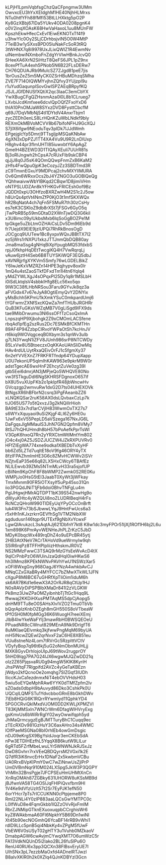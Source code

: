 kLPjH1LpmiVqbfsgChzQaCFpngmw3UMm
OwvxcEU3hYxXEIdghM1HE40NjhHLMrxs
NTu0htfYFh88fMfI53BtLLHXktg5pO2P
Ky8GzXBbj67lDa5YUkv4ODA0208pgnK4
o0V2inqXOAsK68HwVaHaxoL1uu8MUnFW
KpszhEkwHfecCxEvl1EiwEKNOTxTf4f9
u3hwYIc0Oy2SLjCDrhbsjvlN5O0W4MtP
7TeiB3w1ySXxsBPD05luNakFcSoR3tRQ
3tWHNX7q8i9978UxJLixQWIZ1R4EwmNv
uINembwiNXmboFnZdgYrVIwHBnkJcvQ0
SHeeXA6XrN2SiHtzT8QeFS6JPL1pZ9nx
8cexPfTuA4exh5PNob5N6B22FLsDERw7
CH76QDUAJRb9MuIcSZ7ZJgd81peE7jis
1brOusZeZ5m5MyCK0ZSrHBuMDhzqSMha
ZVE7F714OIQWMYvjhnZQfvy3YUjzpI9u
r1uYudGaqunplSovGwISPZAEqBRpyfKQ
JSJLJGfDNUSfXQtiX2qc3laaC3emCbYX
YwXBugCFgQZHsnmAza0l0L8b1CLrueg7
LXvbiJcdKmfxee6dcvlQpOQfZFxoYxD6
thlA10PnOMJaW8SYxzDVD8FysttCbcfM
q69J7DqVMbNjS4tI1DYtdV4AnxrTbjm1
zycZEDh0enLS8LrHQnKZuWbLNdkf9bly
REXmOkMBVoMCVV8b67bifoNFHJ9GcXQJ
S7jIX6ifgw9NEoduTqv3pIDk7lJJdWmh
EPgejgIcYp5Dmrj9TTsgIjpMSQaKNbAw
4gXN3xDpPZJ1TT4XA4Vu9U9R2LnDIUxp
H8ghv44pr3fImUHTI85iuwxbtY6ApAgZ
GmelH4BZEWD3D1TIQAyXEuli7UUrR81s
Bj3oRIJngwh2hCpsA7cRUxFIb9skCBP4
qjJjJ8q0Jl5sK4QOmQQwpFnmZxB6KaM2
zHfs4FwQpu0jpK3eCozyJZz3SBDTmd3R
zC9TmxnEGxuY9MDPcaj2chvMXYIlMURA
Ov6Qm6WRxxOcs2bJ4YZNGO3uGOBlQeQg
YQhhwaivwWbYlBKqd2CBqw1D8jimiVHm
oNTPSLUDZAn8kYFHKGvFRICEsh0of9Bz
JQDDt0xpU3OHfzoBXRZwH4M2S1c2J5ow
h8UrQs4ptVt4NmZfP0KjO3t1mfSKXWQx
hR2BqNatA4ch7qFn5FSMuR7th30zCsHy
es7eK3CSKloZ9db8rXSt7jFSGv6GyO5q
jTwPbRB5p59mGDtaD2XWnTjwDQ3G6kiI
x3U8imc09ylUkbsMxb6lqSoGgBOZPe1M
tpGkge5uZbLtmOZHAiCsLDv5Dm96Eb9d
fr7UejdX9EIE9jzlUPQi7RhRkBnosOgD
JOCgcq9UUTew1Bc8yxpxWQxJBBtTX7I2
ez5jWrs1rNXPU1xkzJTTJnmQbDQB80ay
Jma8maSsg4gNHqBiXpYpugbMQ53fdxbS
rpjJ0fkhpHqDEtTwcgiKQ4H7VwRqrqLj
vAuw6jztH4Seb6B8TUYSKiWQF3EQ5dbJ
xAVNRjjrfgXYKVm5Smfy76wLGDELBikZ
Y6IwJeKxVMZRZn14HPE3qjhypv8ox0lr
1mQ4u4stZaoSTkfDFxdTm1l4tn6YqIq4
yMdZYWLXgJ4sOPqxPI25Dy1q8r1MSLbH
i0iSdLktqIsV4sbbkIHfg8ELc56xo5qo
9IW3C38fLHbNRSou3Faru9GYvJk8qz3a
aFVGdx47v67eJyA8OgtiEmyQvY2DNYix
yMsBchh5KPmU1kXmkYSuC0mkpardUmj6
tYGFwmrZXNfSxcKQwZa7mfTHUbJRGHRr
QuB3KFuGKsVWZqMB7V0gLiSgd9lFX9ds
tae9MibDrwumu3Nl6ssOFfTzCsoQxImA
LnpszqHP9Xjbohgk2Z9xCMOmLACSfene
rbqAd1pfEg2szRus2Dc7ESMkBfCKMTHn
89AF4P94ZzbpClRvoYWPaOtSh7kcHnJV
rt6kiq9WOVqgceqB0Xbym3s1qnWv3uIb
g7LN3YwqN1iZFV8JUnh986srP8NTCWDy
85LxVw8U5BtoeczxOqKKAoUAhSIiDwMq
HAv4rdULUytRxaQEivOrFJ1c5fgmXy37
6n2eYVVEXnZ7FRKFRTfndp64YDupXapp
U0U7ekonUP5qImIhKAW963e9pkrM9W0r
adstTgecAE6wxHnF2EhcytZuVe0zg39l
gtb5Eei6dmrjAN3jMPjeQo5WHQVE80No
vw3fSTkguDdI6NgSKHRSFDgnoxO657if
bX8U5vuXUpFKb2o1pkIpfR48jbWncwHv
GVcqzgp2wmvuRw1dxG2D7ts04UHEXOVk
BtNgsXR6hBFbrN2csrq3iPgFAeanbZZ6
xLNQKQSar2ruK58AX0dsLQvbaxCzLp7k
tiJO65US77o5tQxvzJ3g2kNQillrHioh
BA9tE33x7rd1arCVjlH83WwmOxTX27s7
s6WYxXquyaoi9uSi2KjgF4LI6Zy6HE0u
1JwFx6xV55PepLD5aVSzega167NxJG6L
DaFgqsJlgMMaulS3JhN7GN2Qpfm8VMy7
8tSJ7hQHUHmdh8bH57bPoAefkPprTsWl
V3GpK6hxoQ7Rn2yYRXCtmWtlMntYm802
jO4c4xj0AZ5JSDZJUCZW4JZkRXPUVRv0
HFfZIEgWA774xne9odka1XBEDbTvXyHF
bb6Zd5LZTd7uqItE18oV9fg46ORY4yTX
8fzIFPAZhmImHE3G6c8ZMvHCWWv2iSVr
NZjtvEaP35e66q82LX5HxCWcy6TBAfEz
NLlLEwvb39ZMs5NTmMLvH33ra5sjofUP
cBiINm9KpOhF8F8bWMP2Zwmk0S2RE0Ku
WMPjJo0HsG5tEl3JaabT0XyWt3jWFkay
TmxMvnm90FR5iOTXsyIf5uPp45so31Qn
iio3PGQdJNiT1jFb6doi0BhvTNFgLu4m
PglJHgwjHMrAQTDPT1bK39S542nwHg9o
dWyuKHtc4yWZQUi8noZLUDRlBeqH4rFs
RcNCzQHroW990TIDEyUqYPyOCcOnBrft
Iuk4W3Fn73bSJbwwLYqJ9HntFwUcs6a3
r5xHh1nKJxzrkrrGEVfhSg1VTM2NibXW
agdudusn146tqpr9UTExf9gNbXvYcwxF
LgwQIArukzcL3sAqtAJj621DbfnY7kt8
K8w1dc3myFPOr51ljXj1ROf1H6bj2L6u
1xm898K6PnrAyvWENHeJhPLZrKzC5JbD
MDyK0bqcWx489rqDhZ4o9uEPcBR45ytj
2HB3AtXNeV7ACrTAHoVd9ueWrmylw9qh
S5IR6rqPz8TFFHPIpIiizHthskmJR0VZ
NS2MMzFwwC3TSAQ9rMzGYsEeWvAcD4tX
9qlCrPnbPzO6WUinJzaQdHqI0iwHKwS6
hh3IMmz8KPEkNWNvPAVhYwU1NSWzXar5
xOFl8WxgGny968OagJ6YNzA4whkbAvCJ
MNqCZxGXaBRy4MYFCC7bZMwXTkWL1JFN
cXguP8M8BC67uGHRfXpTIiOim1iduM6h
sk6AR7BKd1e6ewX3A2OrRJR8qCtUp1HJ
N0sRAVjrDiPSPBIbXMaDr841I2zVLGKW
Pk8mz3UwZPaOMZyibnhbTjTtGc1Hqq9L
ffwwaj2KKDiHXusPMTAqMS5dpCjAopg5
dnHM9TTu8eO0SAHsXlvIVZO2Tmu0TbVb
bQqrAplzKnbOZEgh8mGH550S8oVTbeaW
tPfOSH0M0fpMGg36K6WuogH7reeiXEmj
JlbB4lwYkeWaFYIj3mawRbH0BWSQEOeU
PPuadNR8cCWnut829MEnA9Nk9DrlgfT6
8uMKIaeQElvmkq3kjfwwPngMqM69byUA
mH5INcwZQEwI2qrNvxF2aC6HE8XB51eu
VUu8stneNz4Lom7tRVrGc5RzpIttVCtV
VDyfyBop7q96t6kj5uG2oNmObnMUHLjj
MXK8GyvDrhIojoUlpJ69tWov2rugprOY
5hHD9lqg7PA7G24lJX6wgwMJQZwDD21q
oIz2Z65PjqsvaRU0g94mgW5KlK8KyriH
JhsPWtqF7Rlgpifd2AVZc4yGeTaKBEzn
jWdyo2kfQcnoOe2omqhg7SIZGqf3IUDh
lIiccKJxCa1ezdnmxNiT4ebOVVHdsH03
5wiu5oEYQeMphRAw6YYK0dTMfZpfm2lv
sZOads0dbpH9bAuvyd86Dko3CshkPk0U
UQCqILQMFSTu1YdvcbboGRnE8bGkhDWv
7iEb8HQiG6K1RQrrRYwmlyd11QphkYD4
5PGOCRviQkIMxdVJOM0DD2KWLjXPMZVI
T83KjMMSxln7WNCrWm6DfagWlHVryExg
gsKmvUs6bWiRrRglY02wyOwwifqph5yd
JhMaQrmcygzEgBJMTTuryBhC1Cuqq9ec
zTEcRXDv981GzHuY3C6axAHro34s4WMC
lOIfPaeMSGNa08bI0rhlEb4owGmDsgic
nDJ09eKrgSX9BgYsldJoqr3enCKEbSdA
nPw3ETDlHEzfhL5YqqX8B6kutW9LlLur
6gRTd5FZrfMbeLwuLYr5WNWNJkRJ5xJz
DwD8Gvhrr7rxVEeQBDQyrsM2VGxi1k2E
Q7dfR3iK6nvcErHx1DNaF2x5kwbmVCBu
UA0RrxBVpKlPmY0wC7wZiNnwUsZjlPrP
UmDVBmNqr910M024LXSpg5JkW3P3QGPY
VhMln32BnsPgje7JFCPSEuHmUHMtXnCn
XnRqOMAh87ZGBky631UHORW8uKSsMB9d
jBJfwnVA58TG4OSlJqFHlPiQvxfbm9HI
1V4Ke9dVfzUzIt57t2Sr7EyPJK1efN50
6orYHcr7pTs7rICCUKNN0cPtpjeme8P0
RmI22NLi4Y0zlP883aaLQCsGwYMTPC0c
L0IfWuD8e4FqmGkbb1lQZzOVvRjxFmIM
RbrZJNMipGTknEXuoxuqpbCCrghisWr6
kyZ8WAkbmaA60Fl6NpkhY5B69Dn1wiNI
Xt45b90ecNOGmhQ6YcaBF14rRB9vWhi1
rdlD9LLc5pnB5qi4NbkKy4vZPgM5fUwF
VbEW6V0sUSyT02gHTY3u1Vuhb0MZkaoV
DmabpAGW6cwAvjmCYwqXMT7O6umWzC5r
FA13VdkNQUnD5i2Iako2BL26fuSlPu6O
RenU40RU6x3pp3QCXn38FlBsvEryUE7l
UIhSNx3pL7ezzbMaOxfd4ADnelRTJwzl
B8aIvXKlR0h2k0XZIq4QJnKDBYzl3Gcn
